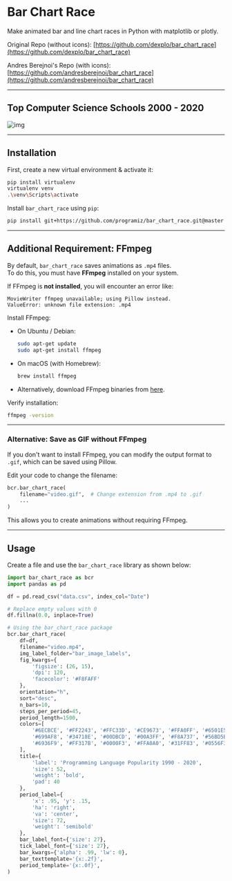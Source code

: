# Bar Chart Race

Make animated bar and line chart races in Python with matplotlib or plotly.

Original Repo (without icons): [https://github.com/dexplo/bar_chart_race](https://github.com/dexplo/bar_chart_race)

Andres Berejnoi's Repo (with icons): [https://github.com/andresberejnoi/bar_chart_race](https://github.com/andresberejnoi/bar_chart_race)

---

## Top Computer Science Schools 2000 - 2020

![img](demo.gif)

---

## Installation

First, create a new virtual environment & activate it:

```bash
pip install virtualenv
virtualenv venv
.\venv\Scripts\activate
```

Install `bar_chart_race` using `pip`:

```bash
pip install git+https://github.com/programiz/bar_chart_race.git@master
```

---

## Additional Requirement: FFmpeg

By default, `bar_chart_race` saves animations as `.mp4` files.  
To do this, you must have **FFmpeg** installed on your system.

If FFmpeg is **not installed**, you will encounter an error like:

```
MovieWriter ffmpeg unavailable; using Pillow instead.
ValueError: unknown file extension: .mp4
```

Install FFmpeg:

- On Ubuntu / Debian:

  ```bash
  sudo apt-get update
  sudo apt-get install ffmpeg
  ```

- On macOS (with Homebrew):

  ```bash
  brew install ffmpeg
  ```

- Alternatively, download FFmpeg binaries from [here](https://github.com/BtbN/FFmpeg-Builds/releases/).

Verify installation:

```bash
ffmpeg -version
```

---

### Alternative: Save as GIF without FFmpeg

If you don't want to install FFmpeg, you can modify the output format to `.gif`, which can be saved using Pillow.

Edit your code to change the filename:

```python
bcr.bar_chart_race(
    filename="video.gif",  # Change extension from .mp4 to .gif
    ...
)
```

This allows you to create animations without requiring FFmpeg.

---

## Usage

Create a file and use the `bar_chart_race` library as shown below:

```python
import bar_chart_race as bcr
import pandas as pd

df = pd.read_csv("data.csv", index_col="Date")

# Replace empty values with 0
df.fillna(0.0, inplace=True)

# Using the bar_chart_race package
bcr.bar_chart_race(
    df=df,
    filename="video.mp4",
    img_label_folder="bar_image_labels",
    fig_kwargs={
        'figsize': (26, 15),
        'dpi': 120,
        'facecolor': '#F8FAFF'
    },
    orientation="h",
    sort="desc",
    n_bars=10,
    steps_per_period=45,
    period_length=1500,
    colors=[
        '#6ECBCE', '#FF2243', '#FFC33D', '#CE9673', '#FFA0FF', '#6501E5', '#F79522',
        '#699AF8', '#34718E', '#00DBCD', '#00A3FF', '#F8A737', '#56BD5B', '#D40CE5',
        '#6936F9', '#FF317B', '#0000F3', '#FFA0A0', '#31FF83', '#0556F3'
    ],
    title={
        'label': 'Programming Language Popularity 1990 - 2020',
        'size': 52,
        'weight': 'bold',
        'pad': 40
    },
    period_label={
        'x': .95, 'y': .15,
        'ha': 'right',
        'va': 'center',
        'size': 72,
        'weight': 'semibold'
    },
    bar_label_font={'size': 27},
    tick_label_font={'size': 27},
    bar_kwargs={'alpha': .99, 'lw': 0},
    bar_texttemplate='{x:.2f}',
    period_template='{x:.0f}',
)
```